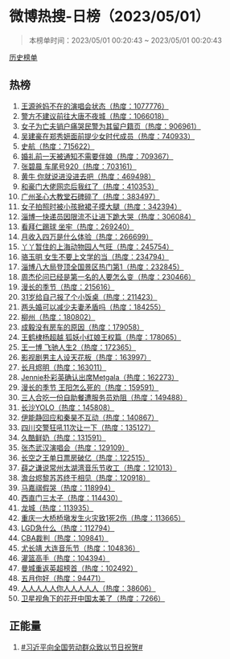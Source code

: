 <h1>
微博热搜-日榜（2023/05/01）
</h1>
<blockquote>
<p>
本榜单时间：2023/05/01 00:20:43 ~ 2023/05/01 00:20:43
</p>
</blockquote>
<p>
<a href="https://github.com/daifee/weibo-hot-search/tree/main/archives/daily">历史榜单</a>
</p>
<h2>
热榜
</h2>
<ol>

<li>
<a href="https://s.weibo.com/weibo?q=%23%E7%8E%8B%E6%BA%90%E7%88%B8%E5%A6%88%E4%B8%8D%E5%9C%A8%E7%9A%84%E6%BC%94%E5%94%B1%E4%BC%9A%E7%8A%B6%E6%80%81%23" target="weibo">
王源爸妈不在的演唱会状态（热度：1077776）
</a>
</li>

<li>
<a href="https://s.weibo.com/weibo?q=%23%E8%AD%A6%E6%96%B9%E4%B8%8D%E5%BB%BA%E8%AE%AE%E5%89%8D%E5%BE%80%E5%A4%A7%E5%94%90%E4%B8%8D%E5%A4%9C%E5%9F%8E%23" target="weibo">
警方不建议前往大唐不夜城（热度：1066018）
</a>
</li>

<li>
<a href="https://s.weibo.com/weibo?q=%23%E5%A5%B3%E5%AD%90%E4%B8%BA%E4%BA%A1%E5%A4%AB%E9%94%80%E6%88%B7%E7%97%9B%E5%93%AD%E6%B0%91%E8%AD%A6%E4%B8%BA%E5%85%B6%E7%95%99%E6%88%B7%E7%B1%8D%E9%A1%B5%23" target="weibo">
女子为亡夫销户痛哭民警为其留户籍页（热度：906961）
</a>
</li>

<li>
<a href="https://s.weibo.com/weibo?q=%23%E5%90%B4%E5%BB%BA%E8%B1%AA%E5%9C%A8%E9%83%91%E7%A7%80%E5%A6%8D%E9%9D%A2%E5%89%8D%E6%8F%90%E5%B0%91%E5%A5%B3%E6%97%B6%E4%BB%A3%E6%88%90%E5%91%98%23" target="weibo">
吴建豪在郑秀妍面前提少女时代成员（热度：740933）
</a>
</li>

<li>
<a href="https://s.weibo.com/weibo?q=%23%E5%8F%B2%E8%88%AA%23" target="weibo">
史航（热度：715622）
</a>
</li>

<li>
<a href="https://s.weibo.com/weibo?q=%23%E5%A9%9A%E7%A4%BC%E5%89%8D%E4%B8%80%E5%A4%A9%E8%A2%AB%E9%80%9A%E7%9F%A5%E4%B8%8D%E9%9C%80%E8%A6%81%E4%BC%B4%E5%A8%98%23" target="weibo">
婚礼前一天被通知不需要伴娘（热度：709367）
</a>
</li>

<li>
<a href="https://s.weibo.com/weibo?q=%23%E5%BC%A0%E7%A2%A7%E6%99%A8%20%E8%BD%A6%E5%B0%BE%E5%8F%B7920%23" target="weibo">
张碧晨 车尾号920（热度：703161）
</a>
</li>

<li>
<a href="https://s.weibo.com/weibo?q=%23%E9%BB%84%E7%89%9B%20%E4%BD%A0%E5%B0%B1%E8%AF%B4%E8%BF%9B%E6%B2%A1%E8%BF%9B%E5%8E%BB%E5%90%A7%23" target="weibo">
黄牛 你就说进没进去吧（热度：469498）
</a>
</li>

<li>
<a href="https://s.weibo.com/weibo?q=%23%E5%92%8C%E8%B1%AA%E9%97%A8%E5%A4%A7%E4%BD%AC%E7%BD%91%E6%81%8B%E5%90%8E%E6%88%91%E7%BA%A2%E4%BA%86%23" target="weibo">
和豪门大佬网恋后我红了（热度：410353）
</a>
</li>

<li>
<a href="https://s.weibo.com/weibo?q=%23%E5%B9%BF%E5%B7%9E%E5%9C%A3%E5%BF%83%E5%A4%A7%E6%95%99%E5%A0%82%E7%9F%B3%E7%A2%91%E7%A2%8E%E4%BA%86%23" target="weibo">
广州圣心大教堂石碑碎了（热度：383497）
</a>
</li>

<li>
<a href="https://s.weibo.com/weibo?q=%23%E5%A5%B3%E5%AD%90%E6%8B%8D%E7%85%A7%E6%97%B6%E8%A2%AB%E5%B0%8F%E5%AD%A9%E6%8E%80%E8%A3%99%E5%AD%90%E6%91%B8%E5%A4%A7%E8%85%BF%23" target="weibo">
女子拍照时被小孩掀裙子摸大腿（热度：342394）
</a>
</li>

<li>
<a href="https://s.weibo.com/weibo?q=%23%E6%B7%84%E5%8D%9A%E4%B8%80%E5%BF%AB%E9%80%92%E5%91%98%E5%9B%A0%E9%99%90%E6%B5%81%E4%B8%8D%E8%AE%A9%E8%BF%9B%E4%B8%8B%E8%B7%AA%E5%A4%A7%E5%93%AD%23" target="weibo">
淄博一快递员因限流不让进下跪大哭（热度：306084）
</a>
</li>

<li>
<a href="https://s.weibo.com/weibo?q=%23%E7%9C%8B%E6%8B%9C%E4%BB%81%E8%B8%A2%E7%90%83%20%E5%9D%90%E7%89%A2%23" target="weibo">
看拜仁踢球 坐牢（热度：269240）
</a>
</li>

<li>
<a href="https://s.weibo.com/weibo?q=%23%E6%9C%88%E6%94%B6%E5%85%A5%E5%9B%9B%E4%B8%87%E6%98%AF%E4%BB%80%E4%B9%88%E4%BD%93%E9%AA%8C%23" target="weibo">
月收入四万是什么体验（热度：266699）
</a>
</li>

<li>
<a href="https://s.weibo.com/weibo?q=%23%E4%B8%AB%E4%B8%AB%E6%9A%82%E4%BD%8F%E7%9A%84%E4%B8%8A%E6%B5%B7%E5%8A%A8%E7%89%A9%E5%9B%AD%E4%BA%BA%E6%B0%94%E6%97%BA%23" target="weibo">
丫丫暂住的上海动物园人气旺（热度：245754）
</a>
</li>

<li>
<a href="https://s.weibo.com/weibo?q=%23%E9%AA%86%E7%8E%89%E6%98%8E%20%E5%A5%B3%E7%94%9F%E4%B8%8D%E8%A6%81%E4%B8%8A%E6%96%87%E5%AD%A6%E7%9A%84%E5%BD%93%23" target="weibo">
骆玉明 女生不要上文学的当（热度：234794）
</a>
</li>

<li>
<a href="https://s.weibo.com/weibo?q=%23%E6%B7%84%E5%8D%9A%E5%85%AB%E5%A4%A7%E5%B1%80%E7%99%BB%E9%A1%B6%E5%85%A8%E5%9B%BD%E6%99%AF%E5%8C%BA%E7%83%AD%E9%97%A8%E7%AC%AC1%23" target="weibo">
淄博八大局登顶全国景区热门第1（热度：232845）
</a>
</li>

<li>
<a href="https://s.weibo.com/weibo?q=%23%E5%91%A8%E6%9D%B0%E4%BC%A6%E9%97%AE%E5%B7%B2%E7%BB%8F%E6%98%AF%E7%AC%AC%E4%B8%80%E5%90%8D%E7%9A%84%E4%BA%BA%E8%A6%81%E6%80%8E%E4%B9%88%E5%8F%98%23" target="weibo">
周杰伦问已经是第一名的人要怎么变（热度：230466）
</a>
</li>

<li>
<a href="https://s.weibo.com/weibo?q=%23%E6%BC%AB%E9%95%BF%E7%9A%84%E5%AD%A3%E8%8A%82%23" target="weibo">
漫长的季节（热度：215616）
</a>
</li>

<li>
<a href="https://s.weibo.com/weibo?q=%2331%E5%B2%81%E7%BB%99%E8%87%AA%E5%B7%B1%E6%8A%A5%E4%BA%86%E4%B8%AA%E5%B0%8F%E9%A5%AD%E6%A1%8C%23" target="weibo">
31岁给自己报了个小饭桌（热度：211423）
</a>
</li>

<li>
<a href="https://s.weibo.com/weibo?q=%23%E4%B8%A4%E5%A4%B4%E5%A9%9A%E5%8F%AF%E4%BB%A5%E5%87%8F%E5%B0%91%E5%A4%AB%E5%A6%BB%E7%9F%9B%E7%9B%BE%E5%90%97%23" target="weibo">
两头婚可以减少夫妻矛盾吗（热度：184255）
</a>
</li>

<li>
<a href="https://s.weibo.com/weibo?q=%23%E6%9F%B3%E5%B7%9E%23" target="weibo">
柳州（热度：180802）
</a>
</li>

<li>
<a href="https://s.weibo.com/weibo?q=%23%E6%88%90%E6%AF%85%E6%B2%A1%E6%9C%89%E6%88%BF%E8%BD%A6%E7%9A%84%E5%8E%9F%E5%9B%A0%23" target="weibo">
成毅没有房车的原因（热度：179058）
</a>
</li>

<li>
<a href="https://s.weibo.com/weibo?q=%23%E7%8E%8B%E9%B9%A4%E6%A3%A3%E6%9D%A8%E8%B6%85%E8%B6%8A%20%E7%8B%90%E5%A6%96%E5%B0%8F%E7%BA%A2%E5%A8%98%E7%8E%8B%E6%9D%83%E7%AF%87%23" target="weibo">
王鹤棣杨超越 狐妖小红娘王权篇（热度：178065）
</a>
</li>

<li>
<a href="https://s.weibo.com/weibo?q=%23%E7%8E%8B%E4%B8%80%E5%8D%9A%20%E9%A3%9E%E9%A9%B0%E4%BA%BA%E7%94%9F2%23" target="weibo">
王一博 飞驰人生2（热度：172365）
</a>
</li>

<li>
<a href="https://s.weibo.com/weibo?q=%23%E5%BD%B1%E8%A7%86%E5%89%A7%E7%94%B7%E4%B8%BB%E4%BA%BA%E8%AE%BE%E5%A4%A9%E8%8A%B1%E6%9D%BF%23" target="weibo">
影视剧男主人设天花板（热度：163997）
</a>
</li>

<li>
<a href="https://s.weibo.com/weibo?q=%23%E9%95%BF%E6%9C%88%E7%83%AC%E6%98%8E%23" target="weibo">
长月烬明（热度：163011）
</a>
</li>

<li>
<a href="https://s.weibo.com/weibo?q=%23Jennie%E6%9C%B4%E5%BD%A9%E8%8B%B1%E7%A1%AE%E8%AE%A4%E5%87%BA%E5%B8%ADMetgala%23" target="weibo">
Jennie朴彩英确认出席Metgala（热度：162273）
</a>
</li>

<li>
<a href="https://s.weibo.com/weibo?q=%23%E6%BC%AB%E9%95%BF%E7%9A%84%E5%AD%A3%E8%8A%82%20%E7%8E%8B%E9%98%B3%E6%80%8E%E4%B9%88%E6%AD%BB%E7%9A%84%23" target="weibo">
漫长的季节 王阳怎么死的（热度：159591）
</a>
</li>

<li>
<a href="https://s.weibo.com/weibo?q=%23%E4%B8%89%E4%BA%BA%E5%90%88%E5%90%83%E4%B8%80%E4%BB%BD%E8%87%AA%E5%8A%A9%E9%A4%90%E9%81%AD%E6%9C%8D%E5%8A%A1%E5%91%98%E5%8A%9D%E9%98%BB%23" target="weibo">
三人合吃一份自助餐遭服务员劝阻（热度：149488）
</a>
</li>

<li>
<a href="https://s.weibo.com/weibo?q=%23%E9%95%BF%E6%B2%99YOLO%23" target="weibo">
长沙YOLO（热度：145808）
</a>
</li>

<li>
<a href="https://s.weibo.com/weibo?q=%23%E4%BC%8A%E8%83%BD%E9%9D%99%E5%9B%9E%E5%BA%94%E5%92%8C%E7%A7%A6%E6%98%8A%E4%B8%8D%E4%BA%92%E5%8A%A8%23" target="weibo">
伊能静回应和秦昊不互动（热度：140867）
</a>
</li>

<li>
<a href="https://s.weibo.com/weibo?q=%23%E5%9B%9B%E5%B7%9D%E4%BA%A4%E8%AD%A6%E7%8B%82%E5%90%BC11%E6%AC%A1%E8%AE%A9%E4%B8%80%E4%B8%8B%23" target="weibo">
四川交警狂吼11次让一下（热度：135127）
</a>
</li>

<li>
<a href="https://s.weibo.com/weibo?q=%23%E4%B9%85%E9%85%B7%E9%B2%9C%E5%A5%B6%23" target="weibo">
久酷鲜奶（热度：131591）
</a>
</li>

<li>
<a href="https://s.weibo.com/weibo?q=%23%E5%BC%A0%E6%9D%B0%E6%AD%A6%E6%B1%89%E6%BC%94%E5%94%B1%E4%BC%9A%23" target="weibo">
张杰武汉演唱会（热度：129109）
</a>
</li>

<li>
<a href="https://s.weibo.com/weibo?q=%23%E9%95%BF%E7%A9%BA%E4%B9%8B%E7%8E%8B%E5%8D%95%E6%97%A5%E7%A5%A8%E6%88%BF%E7%A0%B4%E4%BA%BF%23" target="weibo">
长空之王单日票房破亿（热度：122515）
</a>
</li>

<li>
<a href="https://s.weibo.com/weibo?q=%23%E8%96%9B%E4%B9%8B%E8%B0%A6%E8%AF%B4%E5%B8%B8%E5%B7%9E%E5%A4%AA%E6%B9%96%E6%B9%BE%E9%9F%B3%E4%B9%90%E8%8A%82%E6%94%B6%E5%B7%A5%23" target="weibo">
薛之谦说常州太湖湾音乐节收工（热度：121013）
</a>
</li>

<li>
<a href="https://s.weibo.com/weibo?q=%23%E6%BE%B9%E5%8F%B0%E7%83%AC%E9%BB%8E%E8%8B%8F%E8%8B%8F%E7%BB%88%E4%BA%8E%E7%9B%B8%E8%A7%81%23" target="weibo">
澹台烬黎苏苏终于相见（热度：120918）
</a>
</li>

<li>
<a href="https://s.weibo.com/weibo?q=%23%E9%A9%AC%E5%98%89%E7%A5%BA%E5%81%87%E5%93%AD%23" target="weibo">
马嘉祺假哭（热度：118994）
</a>
</li>

<li>
<a href="https://s.weibo.com/weibo?q=%23%E8%A5%BF%E7%9B%B4%E9%97%A8%E4%B8%89%E5%A4%AA%E5%AD%90%23" target="weibo">
西直门三太子（热度：114430）
</a>
</li>

<li>
<a href="https://s.weibo.com/weibo?q=%23%E9%BE%99%E5%9F%8E%23" target="weibo">
龙城（热度：113935）
</a>
</li>

<li>
<a href="https://s.weibo.com/weibo?q=%23%E9%87%8D%E5%BA%86%E4%B8%80%E5%A4%A7%E6%A1%A5%E6%A1%A5%E5%A2%A9%E5%8F%91%E7%94%9F%E7%81%AB%E7%81%BE%E8%87%B41%E6%AD%BB2%E4%BC%A4%23" target="weibo">
重庆一大桥桥墩发生火灾致1死2伤（热度：113665）
</a>
</li>

<li>
<a href="https://s.weibo.com/weibo?q=%23LGD%E6%80%A5%E4%BB%80%E4%B9%88%23" target="weibo">
LGD急什么（热度：112794）
</a>
</li>

<li>
<a href="https://s.weibo.com/weibo?q=%23CBA%E8%A3%81%E5%88%A4%23" target="weibo">
CBA裁判（热度：109841）
</a>
</li>

<li>
<a href="https://s.weibo.com/weibo?q=%23%E5%B0%A4%E9%95%BF%E9%9D%96%20%E5%A4%A7%E8%BF%9E%E9%9F%B3%E4%B9%90%E8%8A%82%23" target="weibo">
尤长靖 大连音乐节（热度：104836）
</a>
</li>

<li>
<a href="https://s.weibo.com/weibo?q=%23%E7%81%8C%E7%AF%AE%E9%AB%98%E6%89%8B%23" target="weibo">
灌篮高手（热度：104394）
</a>
</li>

<li>
<a href="https://s.weibo.com/weibo?q=%23%E6%9B%BC%E5%9F%8E%E9%87%8D%E8%BF%94%E8%8B%B1%E8%B6%85%E6%A6%9C%E9%A6%96%23" target="weibo">
曼城重返英超榜首（热度：102492）
</a>
</li>

<li>
<a href="https://s.weibo.com/weibo?q=%23%E4%BA%94%E6%9C%88%E4%BD%A0%E5%A5%BD%23" target="weibo">
五月你好（热度：94471）
</a>
</li>

<li>
<a href="https://s.weibo.com/weibo?q=%23%E4%BA%BA%E4%BA%BA%E4%BA%BA%E4%BA%BA%E4%BA%BA%E4%BD%A0%E4%BA%BA%E4%BA%BA%E4%BA%BA%E4%BA%BA%E4%BA%BA%23" target="weibo">
人人人人人你人人人人人（热度：38606）
</a>
</li>

<li>
<a href="https://s.weibo.com/weibo?q=%23%E5%8D%AB%E6%98%9F%E8%A7%86%E8%A7%92%E4%B8%8B%E7%9A%84%E8%8A%B1%E5%BC%80%E4%B8%AD%E5%9B%BD%E5%A4%AA%E7%BE%8E%E4%BA%86%23" target="weibo">
卫星视角下的花开中国太美了（热度：7266）
</a>
</li>

</ol>
<h2>
正能量
</h2>
<ol>

<li>
<a href="https://s.weibo.com/weibo?q=%23%23%E4%B9%A0%E8%BF%91%E5%B9%B3%E5%90%91%E5%85%A8%E5%9B%BD%E5%8A%B3%E5%8A%A8%E7%BE%A4%E4%BC%97%E8%87%B4%E4%BB%A5%E8%8A%82%E6%97%A5%E7%A5%9D%E8%B4%BA%23%23" target="weibo">
#习近平向全国劳动群众致以节日祝贺#
</a>
</li>

</ol>